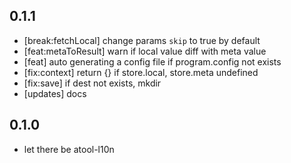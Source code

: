 ## 0.1.1

- [break:fetchLocal] change params `skip` to true by default
- [feat:metaToResult] warn if local value diff with meta value
- [feat] auto generating a config file if program.config not exists
- [fix:context] return {} if store.local, store.meta undefined
- [fix:save] if dest not exists, mkdir
- [updates] docs

## 0.1.0

- let there be atool-l10n